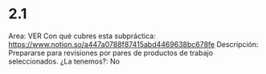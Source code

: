 # 2.1

Area: VER
Con qué cubres esta subpráctica: https://www.notion.so/a447a0788f87415abd4469638bc678fe 
Descripción: Prepararse para revisiones por pares de productos de trabajo seleccionados.
¿La tenemos?: No